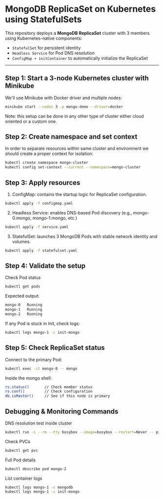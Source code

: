 # MongoDB ReplicaSet on Kubernetes using StatefulSets

This repository deploys a **MongoDB ReplicaSet** cluster with 3 members using Kubernetes-native components:
- `StatefulSet` for persistent identity
- `Headless Service` for Pod DNS resolution
- `ConfigMap + initContainer` to automatically initialize the ReplicaSet

---

## Step 1: Start a 3-node Kubernetes cluster with Minikube

We'll use Minikube with Docker driver and multiple nodes:

```bash
minikube start --nodes 3 -p mongo-demo --driver=docker
```

Note: this setup can be done in any other type of cluster either cloud oriented or a custom one.

## Step 2: Create namespace and set context
In order to separate resources within same cluster and environment we should create a proper context for isolation:
```bash
kubectl create namespace mongo-cluster
kubectl config set-context --current --namespace=mongo-cluster
```

## Step 3: Apply resources
1. ConfigMap: contains the startup logic for ReplicaSet configuration.

```bash
kubectl apply -f configmap.yaml
```

2. Headless Service: enables DNS-based Pod discovery (e.g., mongo-0.mongo, mongo-1.mongo, etc.)

```bash
kubectl apply -f service.yaml
```

3. StatefulSet: launches 3 MongoDB Pods with stable network identity and volumes.

```bash
kubectl apply -f statefulset.yaml
```

## Step 4: Validate the setup
Check Pod status
```bash
kubectl get pods
```
Expected output:

```bash
mongo-0   Running
mongo-1   Running
mongo-2   Running
```

If any Pod is stuck in Init, check logs:

```bash
kubectl logs mongo-1 -c init-mongo
```

## Step 5: Check ReplicaSet status
Connect to the primary Pod:

```bash
kubectl exec -it mongo-0 -- mongo
```

Inside the mongo shell:
```bash
rs.status()       // Check member status
rs.conf()         // Check configuration
db.isMaster()     // See if this node is primary
```

## Debugging & Monitoring Commands
DNS resolution test inside cluster
```bash
kubectl run -i --rm --tty busybox --image=busybox --restart=Never -- ping mongo-0.mongo
```

Check PVCs
```bash
kubectl get pvc
```
Full Pod details
```bash
kubectl describe pod mongo-2
```

List container logs
```bash
kubectl logs mongo-1 -c mongodb
kubectl logs mongo-1 -c init-mongo
```